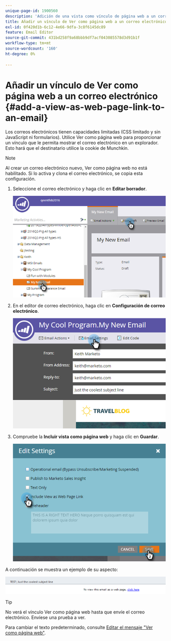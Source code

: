 ```yaml
---
unique-page-id: 1900560
description: 'Adición de una vista como vínculo de página web a un correo electrónico: documentos de Marketo, documentación del producto'
title: Añadir un vínculo de Ver como página web a un correo electrónico
exl-id: 0f420d1b-6c12-4e66-9dfa-3c8f6145dc89
feature: Email Editor
source-git-commit: 431bd258f9a68bbb9df7acf043085578d3d91b1f
workflow-type: tm+mt
source-wordcount: '160'
ht-degree: 0%

---
```


# Añadir un vínculo de Ver como página web a un correo electrónico {#add-a-view-as-web-page-link-to-an-email}

Los correos electrónicos tienen capacidades limitadas (CSS limitado y sin JavaScript ni formularios). Utilice Ver como página web para proporcionar un vínculo que le permita mostrar el correo electrónico en un explorador. Esto hará que el destinatario utilice la cookie de Munchkin.

>[!NOTE]
>
>Al crear un correo electrónico nuevo, Ver como página web no está habilitado. Si lo activa y clona el correo electrónico, se copia esta configuración.

1. Seleccione el correo electrónico y haga clic en **Editar borrador**.

   ![](assets/one-5.png)

1. En el editor de correo electrónico, haga clic en **Configuración de correo electrónico**.

   ![](assets/two-5.png)

1. Compruebe la **Incluir vista como página web** y haga clic en **Guardar**.

   ![](assets/three-4.png)

A continuación se muestra un ejemplo de su aspecto:

![](assets/four-3.png)

>[!TIP]
>
>No verá el vínculo Ver como página web hasta que envíe el correo electrónico. Envíese una prueba a ver.

Para cambiar el texto predeterminado, consulte [Editar el mensaje &quot;Ver como página web&quot;](/help/marketo/product-docs/administration/email-setup/edit-the-view-as-web-page-message.md).
